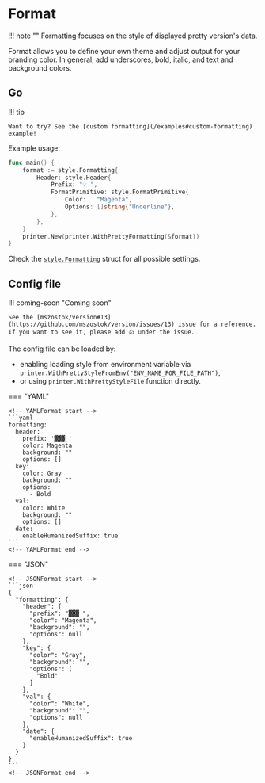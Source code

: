 # Format

!!! note ""
    Formatting focuses on the style of displayed pretty version's data.

Format allows you to define your own theme and adjust output for your branding color. In general, add underscores, bold, italic, and text and background colors.

## Go

!!! tip

    Want to try? See the [custom formatting](/examples#custom-formatting) example!

Example usage:

```go
func main() {
	format := style.Formatting{
		Header: style.Header{
			Prefix: "💡 ",
			FormatPrimitive: style.FormatPrimitive{
				Color:   "Magenta",
				Options: []string{"Underline"},
			},
		},
	}
	printer.New(printer.WithPrettyFormatting(&format))
}
```

Check the [`style.Formatting`](https://github.com/mszostok/version/blob/main/style/formatting.go#L4) struct for all possible settings.


## Config file

!!! coming-soon "Coming soon"

    See the [mszostok/version#13](https://github.com/mszostok/version/issues/13) issue for a reference. If you want to see it, please add 👍 under the issue.

The config file can be loaded by:

- enabling loading style from environment variable via `printer.WithPrettyStyleFromEnv("ENV_NAME_FOR_FILE_PATH")`,
- or using `printer.WithPrettyStyleFile` function directly.

=== "YAML"

    <!-- YAMLFormat start -->
    ```yaml
    formatting:
      header:
        prefix: '▓▓▓ '
        color: Magenta
        background: ""
        options: []
      key:
        color: Gray
        background: ""
        options:
          - Bold
      val:
        color: White
        background: ""
        options: []
      date:
        enableHumanizedSuffix: true
    ```
    <!-- YAMLFormat end -->

=== "JSON"

    <!-- JSONFormat start -->
    ```json
    {
      "formatting": {
        "header": {
          "prefix": "▓▓▓ ",
          "color": "Magenta",
          "background": "",
          "options": null
        },
        "key": {
          "color": "Gray",
          "background": "",
          "options": [
            "Bold"
          ]
        },
        "val": {
          "color": "White",
          "background": "",
          "options": null
        },
        "date": {
          "enableHumanizedSuffix": true
        }
      }
    }
    ```
    <!-- JSONFormat end -->
